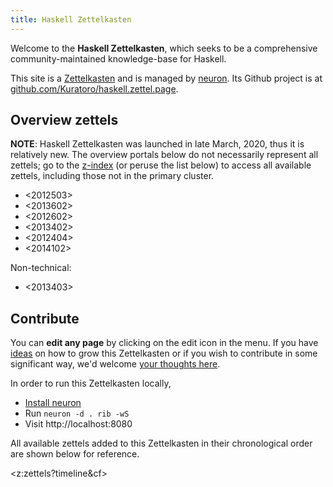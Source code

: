 ```yaml
---
title: Haskell Zettelkasten
---
```


Welcome to the **Haskell Zettelkasten**, which seeks to be a comprehensive community-maintained knowledge-base for Haskell.

This site is a [Zettelkasten](https://neuron.zettel.page/2011401.html) and is managed by [neuron](https://neuron.zettel.page/). Its Github project is at [github.com/Kuratoro/haskell.zettel.page](https://github.com/Kuratoro/haskell.zettel.page).

## Overview zettels

**NOTE**: Haskell Zettelkasten was launched in late March, 2020, thus it is relatively new. The overview portals below do not necessarily represent all zettels; go to the [z-index](/z-index.html) (or peruse the list below) to access all available zettels, including those not in the primary cluster. 

* <2012503>
* <2013602>
* <2012602>
* <2013402>
* <2012404>
* <2014102>

Non-technical:

* <2013403>

## Contribute

You can **edit any page** by clicking on the edit icon in the menu. If you have [ideas](https://github.com/Kuratoro/haskell.zettel.page/projects/1) on how to grow this Zettelkasten or if you wish to contribute in some significant way, we'd welcome [your thoughts here](https://github.com/Kuratoro/haskell.zettel.page/issues/new). 

In order to run this Zettelkasten locally,

* [Install neuron](https://neuron.zettel.page/2011501.html)
* Run `neuron -d . rib -wS`
* Visit http://localhost:8080

All available zettels added to this Zettelkasten in their chronological order are shown below for reference.

<z:zettels?timeline&cf>
